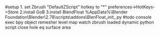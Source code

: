 #setup
1.
set Zbrush "DefaultZScript" hotkey to "*"
preferences->HotKeys->Store
2.install GoB
3.install BlendFloat
%AppData%\Blender Foundation\Blender\2.78\scripts\addons\BlenFloat\__init__.py
#todo
console exec bpy
object remesher level map
watch zbrush loaded
dynamic python script
close hole
eq surface area